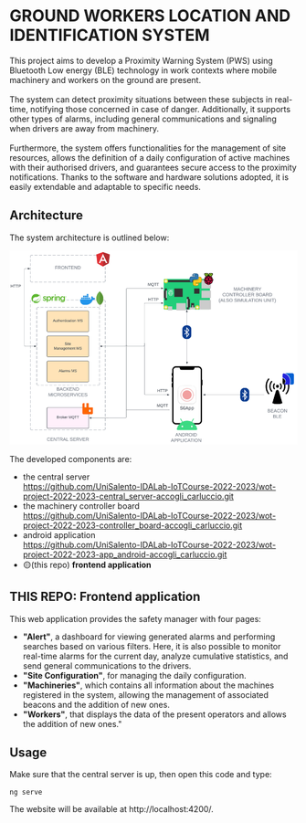 # GROUND WORKERS LOCATION AND IDENTIFICATION SYSTEM

This project aims to develop a Proximity Warning System (PWS) using Bluetooth Low energy (BLE) technology in work contexts where mobile machinery and workers on the ground are present.\
\
The system can detect proximity situations between these subjects in real-time, notifying those concerned in case of danger. Additionally, it supports other types of alarms, including general communications and signaling when drivers are away from machinery.\
\
Furthermore, the system offers functionalities for the management of site resources, allows the definition of a daily configuration of active machines with their authorised drivers, and guarantees secure access to the proximity notifications. Thanks to the software and hardware solutions adopted, it is easily extendable and adaptable to specific needs. 
## Architecture
The system architecture is outlined below:

![alt text](images/image.png)

The developed components are:
* the central server\
https://github.com/UniSalento-IDALab-IoTCourse-2022-2023/wot-project-2022-2023-central_server-accogli_carluccio.git
* the machinery controller board\
https://github.com/UniSalento-IDALab-IoTCourse-2022-2023/wot-project-2022-2023-controller_board-accogli_carluccio.git
* android application\
https://github.com/UniSalento-IDALab-IoTCourse-2022-2023/wot-project-2022-2023-app_android-accogli_carluccio.git
* 🟡(this repo) <b>frontend application </b> 

## THIS REPO: Frontend application
This web application provides the safety manager with four pages:
* <b>"Alert"</b>, a dashboard for viewing generated alarms and performing searches based on various filters. Here, it is also possible to monitor real-time alarms for the current day, analyze cumulative statistics, and send general communications to the drivers.
* <b>"Site Configuration"</b>, for managing the daily configuration.
* <b>"Machineries"</b>, which contains all information about the machines registered in the system, allowing the management of associated beacons and the addition of new ones.
* <b>"Workers"</b>, that displays the data of the present operators and allows the addition of new ones."

## Usage
Make sure that the central server is up, then open this code and type:
```
ng serve
```
The website will be available at http://localhost:4200/.
